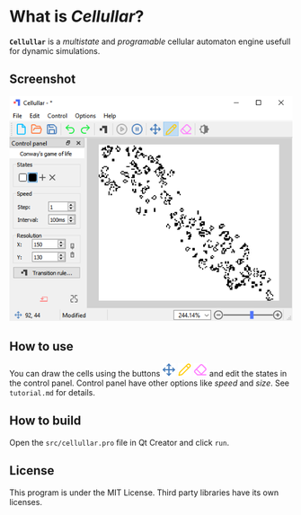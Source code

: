 # What is *Cellullar*?

**`Cellullar`** is a *multistate* and *programable* cellular automaton engine usefull for dynamic simulations.

## Screenshot

![](doc\screenshot.png)

## How to use

You can draw the cells using the buttons ![](lucide-icons\move_24.png) ![](lucide-icons\pencil_24.png) ![](lucide-icons\eraser_24.png) and edit the states in the control panel. Control panel have other options like _speed_ and _size_. See `tutorial.md` for details.

## How to build

Open the `src/cellullar.pro` file in Qt Creator and click `run`.

## License

This program is under the MIT License. Third party libraries have its own licenses.
